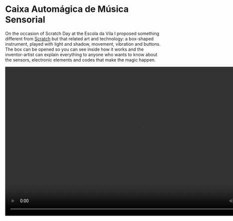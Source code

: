 # Caixa Automágica de Música Sensorial

On the occasion of Scratch Day at the Escola da Vila I proposed something different from [Scratch](https://scratch.mit.edu/) but that related art and technology: a box-shaped instrument, played with light and shadow, movement, vibration and buttons.
The box can be opened so you can see inside how it works and the inventor-artist can explain everything to anyone who wants to know about the sensors, electronic elements and codes that make the magic happen.

<video width="848" height="480" controls>
  <source src="./video/2018-05-12.mp4" type="video/mp4">
  Your browser does not support the video tag.
</video>
